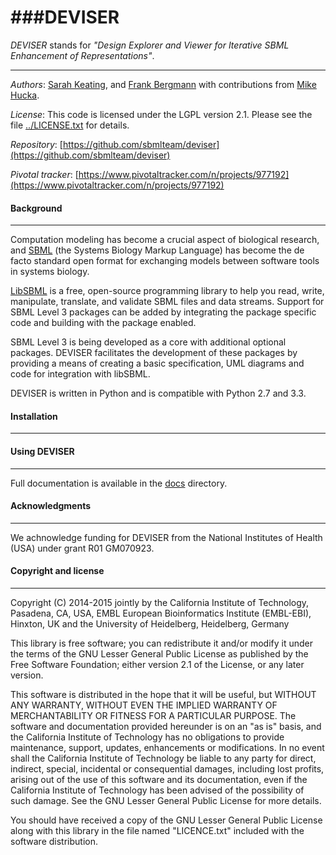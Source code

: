 ###DEVISER
========

*DEVISER* stands for *"Design Explorer and
Viewer for Iterative SBML Enhancement of Representations"*. 

----
*Authors*:      [Sarah Keating](http://www.ebi.ac.uk/about/people/sarah-keating), and [Frank Bergmann](http://www.cos.uni-heidelberg.de/index.php/f.bergmann?l=_e)
with contributions from [Mike Hucka](http://www.cds.caltech.edu/~mhucka).

*License*:      This code is licensed under the LGPL version 2.1.  Please see the file [../LICENSE.txt](https://raw.githubusercontent.com/sbmlteam/moccasin/master/LICENSE.txt) for details.

*Repository*:   [https://github.com/sbmlteam/deviser](https://github.com/sbmlteam/deviser)


*Pivotal tracker*: [https://www.pivotaltracker.com/n/projects/977192](https://www.pivotaltracker.com/n/projects/977192)


#### Background ###
----------

Computation modeling has become a crucial aspect of biological research, and [SBML](http://sbml.org) (the Systems Biology Markup Language) has become the de facto standard open format for exchanging models between software tools in systems biology.

[LibSBML](http://sbml.org/Software/libSBML) is a free, open-source programming library to help you read, write, manipulate, translate, and validate SBML files and data streams. Support for SBML Level 3 packages can be added by integrating 
the package specific code and building with the package enabled.

 SBML Level 3 is being developed as a core with additional optional packages. DEVISER facilitates the development of these packages by providing a means of creating a basic specification, UML diagrams and code for integration with libSBML.


DEVISER is written in Python and is compatible with Python 2.7 and 3.3.

#### Installation ###
------------


#### Using DEVISER ###
-------------
Full documentation is available in the [docs](docs) directory.



#### Acknowledgments ###
-----------------------
We achnowledge funding for DEVISER from the National Institutes of Health (USA) under
grant R01 GM070923.

#### Copyright and license ###
---------------------

Copyright (C) 2014-2015 jointly by the California Institute of Technology, Pasadena, CA, USA, EMBL European Bioinformatics Institute (EMBL-EBI), Hinxton, UK and the University of Heidelberg, Heidelberg, Germany

This library is free software; you can redistribute it and/or modify it under the terms of the GNU Lesser General Public License as published by the Free Software Foundation; either version 2.1 of the License, or any later version.

This software is distributed in the hope that it will be useful, but WITHOUT ANY WARRANTY, WITHOUT EVEN THE IMPLIED WARRANTY OF MERCHANTABILITY OR FITNESS FOR A PARTICULAR PURPOSE.  The software and documentation provided hereunder is on an "as is" basis, and the California Institute of Technology has no obligations to provide maintenance, support, updates, enhancements or modifications.  In no event shall the California Institute of Technology be liable to any party for direct, indirect, special, incidental or consequential damages, including lost profits, arising out of the use of this software and its documentation, even if the California Institute of Technology has been advised of the possibility of such damage.  See the GNU Lesser General Public License for more details.

You should have received a copy of the GNU Lesser General Public License along with this library in the file named "LICENCE.txt" included with the software distribution.
